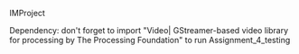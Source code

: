IMProject

Dependency: 
don't forget to import "Video| GStreamer-based video library for processing by The Processing Foundation" to run Assignment_4_testing
